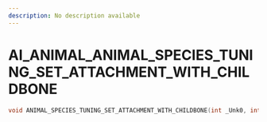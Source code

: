 ```yaml
---
description: No description available 
---
```


# AI_ANIMAL\_ANIMAL_SPECIES_TUNING_SET_ATTACHMENT_WITH_CHILDBONE

```cpp
void ANIMAL_SPECIES_TUNING_SET_ATTACHMENT_WITH_CHILDBONE(int _Unk0, int _Unk1, int _Unk2, int _Unk3);
```